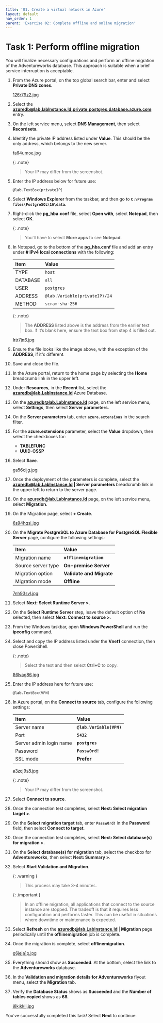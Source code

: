 ```yaml
---
title: '01. Create a virtual network in Azure'
layout: default
nav_order: 1
parent: 'Exercise 02: Complete offline and online migration'
---
```


# Task 1: Perform offline migration 

You will finalize necessary configurations and perform an offline migration of the Adventureworks database. This approach is suitable when a brief service interruption is acceptable.

1. From the Azure portal, on the top global search bar, enter and select **Private DNS zones**. 

    [126r79z2.jpg](../media/126r79z2.jpg) 

1. Select the **azuredb@lab.labInstance.Id.private.postgres.database.azure.com** entry. 

1. On the left service menu, select **DNS Management**, then select **Recordsets**.

1. Identify the private IP address listed under **Value**. This should be the only address, which belongs to the new server. 

    [fa64umoe.jpg](../media/fa64umoe.jpg) 

    {: .note}
    > Your IP may differ from the screenshot. 

1. Enter the IP address below for future use: 

    `@lab.TextBox(privateIP)` 

1. Select **Windows Explorer** from the taskbar, and then go to **`C:\Program files\PostgreSQL\16\data`**.

1. Right-click the **pg_hba.conf** file, select **Open with**, select **Notepad**, then select **OK**.

    {: .note}
    > You'll have to select **More apps** to see **Notepad**. 

1. In Notepad, go to the bottom of the **pg_hba.conf** file and add an entry under **# IPv4 local connections** with the following: 

    | Item | Value | 
    |:---------|:---------| 
    | TYPE   | `host` | 
    | DATABASE   | `all`   |  
    | USER  |   `postgres` 
    | ADDRESS    |   `@lab.Variable(privateIP)/24` 
    | METHOD    |   `scram-sha-256` 

    {: .note}
    > The **ADDRESS** listed above is the address from the earlier text box. If it’s blank here, ensure the text box from step 4 is filled out. 

    [lrtr7jn6.jpg](../media/lrtr7jn6.jpg) 

1. Ensure the file looks like the image above, with the exception of the **ADDRESS**, if it's different. 

1. Save and close the file. 

1. In the Azure portal, return to the home page by selecting the **Home** breadcrumb link in the upper left.

1. Under **Resources**, in the **Recent** list, select the **azuredb@lab.LabInstance.Id** Azure Database. 

1. On the **azuredb@lab.LabInstance.Id** page, on the left service menu, select **Settings**, then select **Server parameters**. 

1. On the **Server parameters** tab, enter **`azure.extensions`** in the search filter. 

1. For the **azure.extensions** parameter, select the **Value** dropdown, then select the checkboxes for:

    - **TABLEFUNC**
    - **UUID-OSSP**
    
1. Select **Save**. 

    [ga56cijg.jpg](../media/ga56cijg.jpg) 

1. Once the deployment of the parameters is complete, select the **azuredb@lab.LabInstance.Id | Server parameters** breadcrumb link in the upper left to return to the server page. 

1. On the **azuredb@lab.LabInstance.Id** page, on the left service menu, select **Migration**. 

1. On the Migration page, select **+ Create**. 

    [6s94hqsl.jpg](../media/6s94hqsl.jpg) 

1. On the **Migrate PostgreSQL to Azure Database for PostgreSQL Flexible Server** page, configure the following settings: 

    | Item | Value | 
    |:---------|:---------| 
    | Migration name   | **`offlinemigration`** | 
    | Source server type   | **On-premise Server**  |  
    | Migration option  |   **Validate and Migrate** 
    | Migration mode    |   **Offline** 

    [7nh93svl.jpg](../media/7nh93svl.jpg) 

1. Select **Next: Select Runtime Server >**. 

1. On the **Select Runtime Server** step, leave the default option of **No** selected, then select **Next: Connect to source >**. 

1. From the Windows taskbar, open **Windows PowerShell** and run the **ipconfig** command. 

1. Select and copy the IP address listed under the **Vnet1** connection, then close PowerShell. 

    {: .note}
    > Select the text and then select **Ctrl+C** to copy. 

    [86lvag86.jpg](../media/86lvag86.jpg) 

1. Enter the IP address here for future use: 

    `@lab.TextBox(VPN)`

1. In Azure portal, on the **Connect to source** tab, configure the following settings: 

    | Item | Value | 
    |:---------|:---------| 
    | Server name   | **`@lab.Variable(VPN)`** | 
    | Port   | **`5432`**   |  
    | Server admin login name  |   **`postgres`**  |
    | Password    |   **`Passw0rd!`** |
    | SSL mode   | **Prefer**   |  

    [a3zcj9s8.jpg](../media/a3zcj9s8.jpg) 

    {: .note}
    > Your IP may differ from the screenshot. 

1. Select **Connect to source**. 

1. Once the connection test completes, select **Next: Select migration target >**. 

1. On the **Select migration target** tab, enter **`Passw0rd!`** in the **Password** field, then select **Connect to target**. 

1. Once the connection test completes, select **Next: Select database(s) for migration >**. 

1. On the **Select database(s) for migration** tab, select the checkbox for **Adventureworks**, then select **Next: Summary >**. 

1. Select **Start Validation and Migration**. 

    {: .warning }
    > This process may take 3-4 minutes. 

    {: .important }
    > In an offline migration, all applications that connect to the source instance are stopped. The tradeoff is that it requires less configuration and performs faster. This can be useful in situations where downtime or maintenance is expected. 

1. Select **Refresh** on the **azuredb@lab.LabInstance.Id | Migration** page periodically until the **offlinemigration** job is complete. 

1. Once the migration is complete, select **offlinemigration**. 

    [g6jeja1p.jpg](../media/g6jeja1p.jpg) 

1. Everything should show as **Succeeded**. At the bottom, select the link to the **Adventureworks** database. 

1. In the **Validation and migration details for Adventureworks** flyout menu, select the **Migration** tab. 

1. Verify the **Database Status** shows as **Succeeded** and the **Number of tables copied** shows as **68**. 

    [j8kjkklj.jpg](../media/j8kjkklj.jpg) 

You've successfully completed this task! Select **Next** to continue. 
